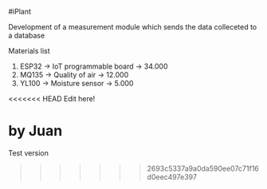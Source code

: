 #iPlant

Development of a measurement module which sends the data colleceted to a database

Materials list

1. ESP32 -> IoT programmable board -> 34.000
2. MQ135 -> Quality of air -> 12.000
3. YL100 -> Moisture sensor -> 5.000

<<<<<<< HEAD
Edit here!

by Juan
=======
Test version
>>>>>>> 2693c5337a9a0da590ee07c71f16d0eec497e397
